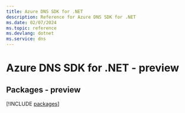 ```yaml
---
title: Azure DNS SDK for .NET
description: Reference for Azure DNS SDK for .NET
ms.date: 02/07/2024
ms.topic: reference
ms.devlang: dotnet
ms.service: dns
---
```

# Azure DNS SDK for .NET - preview
## Packages - preview
[!INCLUDE [packages](dns-index.md)]